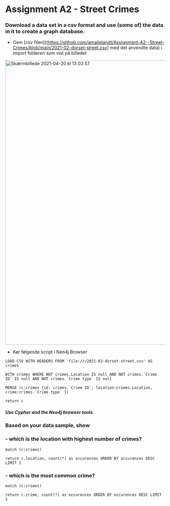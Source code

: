 # Assignment A2 - Street Crimes

### Download a data set in a csv format and use (some of) the data in it to create a graph database.

- Gem [csv filen]((https://github.com/amalielandt/Assignment-A2--Street-Crimes/blob/main/2021-02-dorset-street.csv) med det anvendte data) i import folderen som vist på billedet

<img width="901" alt="Skærmbillede 2021-04-20 kl  13 03 57" src="https://user-images.githubusercontent.com/44894156/115385949-12c7ef00-a1d9-11eb-8fce-267cef7c49e0.png">

- Kør følgende script i Neo4j Browser

```
LOAD CSV WITH HEADERS FROM 'file:///2021-02-dorset-street.csv' AS crimes

WITH crimes WHERE NOT crimes.Location IS null AND NOT crimes.`Crime ID` IS null AND NOT crimes.`Crime type` IS null

MERGE (c:crimes {id: crimes.`Crime ID`, location:crimes.Location, crime:crimes.`Crime type` })

return c
```
##### Use Cypher and the Neo4j browser tools. 

### Based on your data sample, show

### - which is the location with highest number of crimes?
```
match (c:crimes) 

return c.location, count(*) as occurences ORDER BY occurences DESC LIMIT 1
```

### - which is the most common crime?
```
match (c:crimes)

return c.crime, count(*) as occurences ORDER BY occurences DESC LIMIT 1
```
